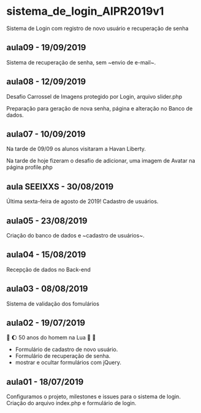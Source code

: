 # sistema_de_login_AIPR2019v1
Sistema de Login com registro de novo usuário e recuperação de senha

## aula09 - 19/09/2019
Sistema de recuperação de senha,
sem ~envio de e-mail~.

## aula08 - 12/09/2019
Desafio Carrossel de Imagens protegido por Login, arquivo slider.php

Preparação para geração de nova senha, página e alteração no Banco
de dados.

## aula07 - 10/09/2019
Na tarde de 09/09 os alunos visitaram a Havan Liberty.

Na tarde de hoje fizeram o desafio de adicionar,
uma imagem de Avatar na página profile.php

## aula SEEIXXS - 30/08/2019
Última sexta-feira de agosto de 2019!
Cadastro de usuários.

## aula05 - 23/08/2019
Criação do banco de dados e ~cadastro de usuários~.

## aula04 - 15/08/2019
Recepção de dados no Back-end

## aula03 - 08/08/2019
Sistema de validação dos fomulários

## aula02 - 19/07/2019 
:rocket: :moon: 50 anos do homem na Lua 🌝 🌚

* Formulário de cadastro de novo usuário.
* Formulário de recuperação de senha.
* mostrar e ocultar formulários com jQuery.

## aula01 - 18/07/2019
Configuramos o projeto, milestones e issues para o sistema de login.
Criação do arquivo index.php e formulário de login.

